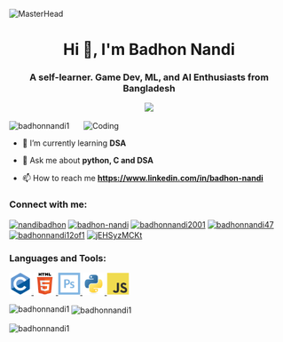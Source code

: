 ![MasterHead](https://cdn.discordapp.com/attachments/1055691455110332469/1100070571963846736/banner.png)
<h1 align="center">Hi 👋, I'm Badhon Nandi</h1>
<h3 align="center">A self-learner.  Game Dev, ML, and AI Enthusiasts from Bangladesh</h3>
<p align="center">
<!--   <a href="https://github.com/DenverCoder1/readme-typing-svg"> -->
    <img src="https://readme-typing-svg.herokuapp.com?color=E22FE4&width=380&height=45&lines=Development+and+ML+Enthusiast;Learning+In+Public;Self+Learner;Helping+Others;Nice+To+Meet+You+...&center=true"></a>
</p>

<img align="right" alt="Coding" width="370" src="https://cdn.discordapp.com/attachments/1055691455110332469/1100064817835954226/giphy.gif">

<p align="left"> <img src="https://komarev.com/ghpvc/?username=badhonnandi1&label=Profile%20views&color=0e75b6&style=flat" alt="badhonnandi1" /> </p>


- 🌱 I’m currently learning **DSA**

- 💬 Ask me about **python, C and DSA**

- 📫 How to reach me **https://www.linkedin.com/in/badhon-nandi**

<h3 align="left">Connect with me:</h3>
<p align="left">
<a href="https://twitter.com/nandibadhon" target="blank"><img align="center" src="https://raw.githubusercontent.com/rahuldkjain/github-profile-readme-generator/master/src/images/icons/Social/twitter.svg" alt="nandibadhon" height="30" width="40" /></a>
<a href="https://linkedin.com/in/badhon-nandi" target="blank"><img align="center" src="https://raw.githubusercontent.com/rahuldkjain/github-profile-readme-generator/master/src/images/icons/Social/linked-in-alt.svg" alt="badhon-nandi" height="30" width="40" /></a>
<a href="https://fb.com/badhonnandi2001" target="blank"><img align="center" src="https://raw.githubusercontent.com/rahuldkjain/github-profile-readme-generator/master/src/images/icons/Social/facebook.svg" alt="badhonnandi2001" height="30" width="40" /></a>
<a href="https://instagram.com/badhonnandi47" target="blank"><img align="center" src="https://raw.githubusercontent.com/rahuldkjain/github-profile-readme-generator/master/src/images/icons/Social/instagram.svg" alt="badhonnandi47" height="30" width="40" /></a>
<a href="https://www.hackerrank.com/badhonnandi12of1" target="blank"><img align="center" src="https://raw.githubusercontent.com/rahuldkjain/github-profile-readme-generator/master/src/images/icons/Social/hackerrank.svg" alt="badhonnandi12of1" height="30" width="40" /></a>
<a href="https://discord.gg/Uuct8h9sAg" target="blank"><img align="center" src="https://raw.githubusercontent.com/rahuldkjain/github-profile-readme-generator/master/src/images/icons/Social/discord.svg" alt="jEHSyzMCKt" height="30" width="40" /></a>
</p>

<h3 align="left">Languages and Tools:</h3>
<p align="left"> <a href="https://www.cprogramming.com/" target="_blank" rel="noreferrer"> <img src="https://raw.githubusercontent.com/devicons/devicon/master/icons/c/c-original.svg" alt="c" width="40" height="40"/> </a> <a href="https://www.w3.org/html/" target="_blank" rel="noreferrer"> <img src="https://raw.githubusercontent.com/devicons/devicon/master/icons/html5/html5-original-wordmark.svg" alt="html5" width="40" height="40"/> </a> <a href="https://www.photoshop.com/en" target="_blank" rel="noreferrer"> <img src="https://raw.githubusercontent.com/devicons/devicon/master/icons/photoshop/photoshop-line.svg" alt="photoshop" width="40" height="40"/> </a> <a href="https://www.python.org" target="_blank" rel="noreferrer"> <img src="https://raw.githubusercontent.com/devicons/devicon/master/icons/python/python-original.svg" alt="python" width="40" height="40"/> </a><a href="https://www.javascript.org" target="_blank" rel="noreferrer"> <img src="https://raw.githubusercontent.com/devicons/devicon/master/icons/javascript/javascript-original.svg" alt="javascript" width="40" height="40"/> </a></p>

<p><img align="left" src="https://github-readme-stats.vercel.app/api/top-langs?username=badhonnandi1&show_icons=true&locale=en&layout=compact" alt="badhonnandi1" /></p>

<p>&nbsp;<img align="center" src="https://github-readme-stats.vercel.app/api?username=badhonnandi1&show_icons=true&locale=en" alt="badhonnandi1" /></p>

<p><img align="center" src="https://github-readme-streak-stats.herokuapp.com/?user=badhonnandi1&" alt="badhonnandi1" /></p>
